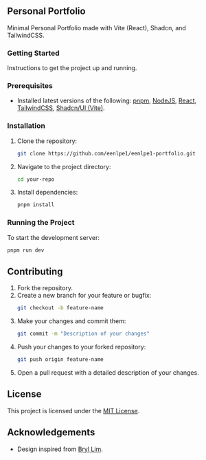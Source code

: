 ## Personal Portfolio

Minimal Personal Portfolio made with Vite (React), Shadcn, and TailwindCSS.

### Getting Started

Instructions to get the project up and running.

### Prerequisites

- Installed latest versions of the following: [pnpm](https://pnpm.io/), [NodeJS](https://nodejs.org/en), [React](https://react.dev/), [TailwindCSS](https://tailwindcss.com/), [Shadcn/UI (Vite)](https://ui.shadcn.com/).

### Installation

1. Clone the repository:
    ```sh
    git clone https://github.com/eenlpe1/eenlpe1-portfolio.git
    ```
2. Navigate to the project directory:
    ```sh
    cd your-repo
    ```
3. Install dependencies:
    ```sh
    pnpm install
    ```

### Running the Project

To start the development server:
```sh
pnpm run dev
```

## Contributing

1. Fork the repository.
2. Create a new branch for your feature or bugfix:
    ```sh
    git checkout -b feature-name
    ```
3. Make your changes and commit them:
    ```sh
    git commit -m "Description of your changes"
    ```
4. Push your changes to your forked repository:
    ```sh
    git push origin feature-name
    ```
5. Open a pull request with a detailed description of your changes.

## License

This project is licensed under the [MIT License](https://github.com/eenlpe1/eenlpe1-portfolio?tab=MIT-1-ov-file).

## Acknowledgements

- Design inspired from [Bryl Lim](https://bryllim.com/).
